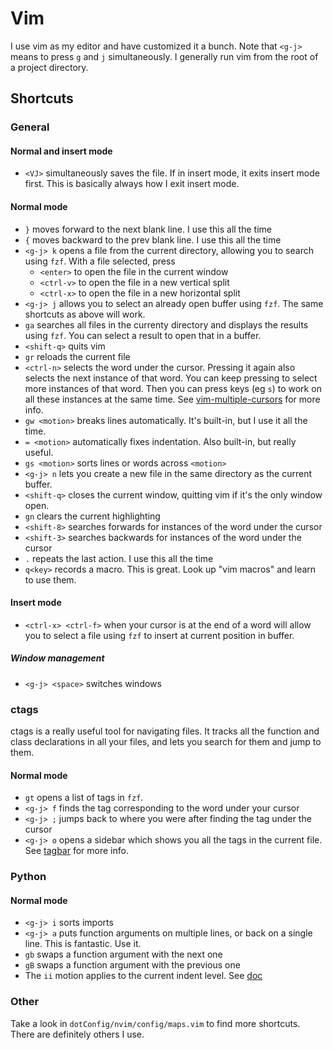 Vim
===
I use vim as my editor and have customized it a bunch.  Note that `<g-j>` means
to press `g` and `j` simultaneously.  I generally run vim from the root of a
project directory.

Shortcuts
---------
### General
#### Normal and insert mode
- `<VJ>` simultaneously saves the file.  If in insert mode, it exits insert mode
  first.  This is basically always how I exit insert mode.

#### Normal mode
- `}` moves forward to the next blank line.  I use this all the time
- `{` moves backward to the prev blank line.  I use this all the time
- `<g-j> k` opens a file from the current directory, allowing you to search
  using `fzf`.  With a file selected, press
  - `<enter>` to open the file in the current window
  - `<ctrl-v>` to open the file in a new vertical split
  - `<ctrl-x>` to open the file in a new horizontal split
- `<g-j> j` allows you to select an already open buffer using `fzf`.  The
  same shortcuts as above will work.
- `ga` searches all files in the currenty directory and displays the results
  using `fzf`.  You can select a result to open that in a buffer.
- `<shift-q>` quits vim
- `gr` reloads the current file
- `<ctrl-n>` selects the word under the cursor.  Pressing it again also selects
  the next instance of that word.  You can keep pressing to select more
  instances of that word.  Then you can press keys (eg `s`) to work on all
  these instances at the same time.  See
  [vim-multiple-cursors](https://github.com/terryma/vim-multiple-cursors) for
  more info.
- `gw <motion>` breaks lines automatically.  It's built-in, but I use it all
  the time.
- `= <motion>` automatically fixes indentation.  Also built-in, but really
  useful.
- `gs <motion>` sorts lines or words across `<motion>`
- `<g-j> n` lets you create a new file in the same directory as the current
  buffer.
- `<shift-q>` closes the current window, quitting vim if it's the only window
  open.
- `gn` clears the current highlighting
- `<shift-8>` searches forwards for instances of the word under the cursor
- `<shift-3>` searches backwards for instances of the word under the cursor
- `.` repeats the last action.  I use this all the time
- `q<key>` records a macro.  This is great.  Look up "vim macros" and learn to
  use them.

#### Insert mode
- `<ctrl-x> <ctrl-f>` when your cursor is at the end of a word will allow you
  to select a file using `fzf` to insert at current position in buffer.

##### Window management
- `<g-j> <space>` switches windows

### ctags
ctags is a really useful tool for navigating files.  It tracks all the function
and class declarations in all your files, and lets you search for them and jump
to them.
#### Normal mode
- `gt` opens a list of tags in `fzf`.
- `<g-j> f` finds the tag corresponding to the word under your cursor
- `<g-j> ;` jumps back to where you were after finding the tag under the cursor
- `<g-j> o` opens a sidebar which shows you all the tags in the current file.
  See [tagbar](https://github.com/majutsushi/tagbar) for more info.

### Python
#### Normal mode
- `<g-j> i` sorts imports
- `<g-j> a` puts function arguments on multiple lines, or back on a single
  line.  This is fantastic.  Use it.
- `gb` swaps a function argument with the next one
- `gB` swaps a function argument with the previous one
- The `ii` motion applies to the current indent level.  See
  [doc](http://www.vim.org/scripts/script.php?script_id=2484)

### Other
Take a look in `dotConfig/nvim/config/maps.vim` to find more shortcuts.  There
are definitely others I use.
